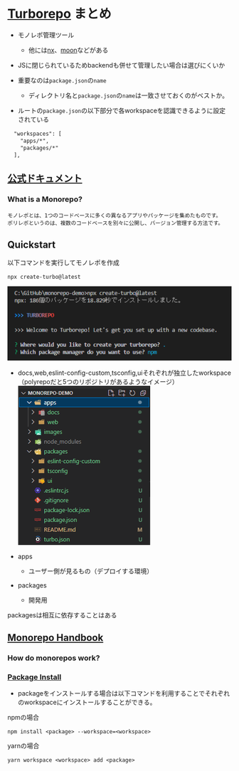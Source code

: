 # [Turborepo](https://turbo.build/repo) まとめ
- モノレポ管理ツール
    - 他には[nx](https://nx.dev/getting-started/intro)、[moon](https://moonrepo.dev/moon)などがある

- JSに閉じられているためbackendも併せて管理したい場合は選びにくいか

- 重要なのは`package.json`の`name`
    - ディレクトリ名と`package.json`の`name`は一致させておくのがベストか。

- ルートの`package.json`の以下部分で各workspaceを認識できるように設定されている
```
  "workspaces": [
    "apps/*",
    "packages/*"
  ],
```

## [公式ドキュメント](https://turbo.build/repo/docs)
### What is a Monorepo?
```
モノレポとは、1つのコードベースに多くの異なるアプリやパッケージを集めたものです。
ポリレポというのは、複数のコードベースを別々に公開し、バージョン管理する方法です。
```

## Quickstart
以下コマンドを実行してモノレポを作成

```
npx create-turbo@latest
```

![picture 1](images/c742895f9e265cab2891e6b9788a8b6c4a3d00e6073f7adeb9998953033c8c36.png)  

- docs,web,eslint-config-custom,tsconfig,uiそれぞれが独立したworkspace（polyrepoだと5つのリポジトリがあるようなイメージ）
![picture 2](images/78ef58196828d27fc0622cada400f923e7604a62b9c016c159ccfbd697c4072b.png)  

- apps
    - ユーザー側が見るもの（デプロイする環境）
- packages
    - 開発用

packagesは相互に依存することはある

## [Monorepo Handbook](https://turbo.build/repo/docs/handbook)

### How do monorepos work?

### [Package Install](https://turbo.build/repo/docs/handbook/package-installation)
- packageをインストールする場合は以下コマンドを利用することでそれぞれのworkspaceにインストールすることができる。

npmの場合
```
npm install <package> --workspace=<workspace>
```

yarnの場合
```
yarn workspace <workspace> add <package>
```
